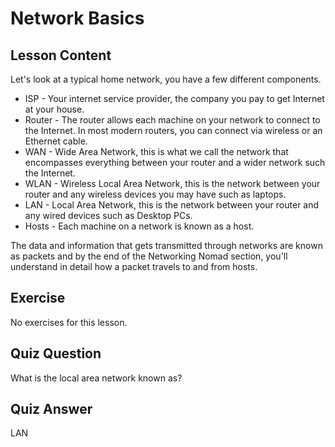 # Network Basics

## Lesson Content

Let's look at a typical home network, you have a few different components.

<ul>
<li>ISP - Your internet service provider, the company you pay to get Internet at your house.</li>
<li>Router - The router allows each machine on your network to connect to the Internet. In most modern routers, you can connect via wireless or an Ethernet cable.</li>
<li>WAN - Wide Area Network, this is what we call the network that encompasses everything between your router and a wider network such the Internet.</li>
<li>WLAN - Wireless Local Area Network, this is the network between your router and any wireless devices you may have such as laptops.</li>
<li>LAN - Local Area Network, this is the network between your router and any wired devices such as Desktop PCs.</li>
<li>Hosts - Each machine on a network is known as a host.</li>
</ul>

The data and information that gets transmitted through networks are known as packets and by the end of the Networking Nomad section, you'll understand in detail how a packet travels to and from hosts.

## Exercise

No exercises for this lesson.

## Quiz Question

What is the local area network known as?

## Quiz Answer

LAN